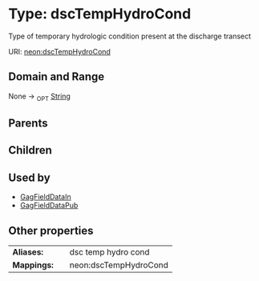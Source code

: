 
# Type: dscTempHydroCond


Type of temporary hydrologic condition present at the discharge transect

URI: [neon:dscTempHydroCond](https://data.neonscience.org/dscTempHydroCond)


## Domain and Range

None ->  <sub>OPT</sub> [String](types/String.md)

## Parents


## Children


## Used by

 * [GagFieldDataIn](GagFieldDataIn.md)
 * [GagFieldDataPub](GagFieldDataPub.md)

## Other properties

|  |  |  |
| --- | --- | --- |
| **Aliases:** | | dsc temp hydro cond |
| **Mappings:** | | neon:dscTempHydroCond |

